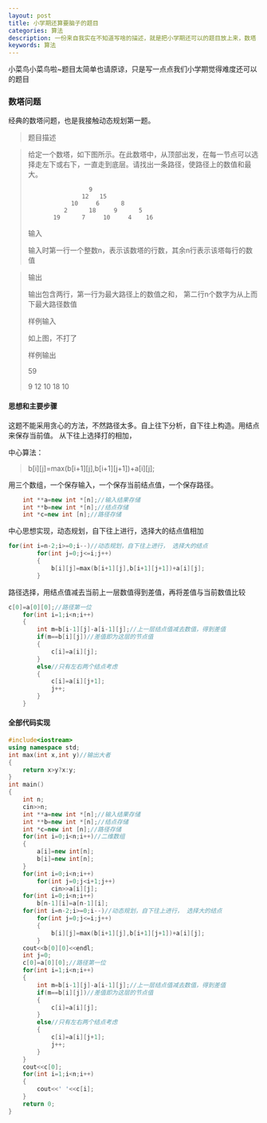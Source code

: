 ```yaml
---
layout: post
title: 小学期还算要脑子的题目
categories: 算法
description: 一份来自我实在不知道写啥的描述，就是把小学期还可以的题目放上来，数塔
keywords: 算法
---
```


小菜鸟小菜鸟啦~题目太简单也请原谅，只是写一点点我们小学期觉得难度还可以的题目

### 数塔问题

经典的数塔问题，也是我接触动态规划第一题。

> 题目描述
 
>给定一个数塔，如下图所示。在此数塔中，从顶部出发，在每一节点可以选择走左下或右下，一直走到底层。请找出一条路径，使路径上的数值和最大。
>
>                      9
>                    12   15
>                 10     6      8
>               2      18     9      5
>            19      7     10     4    16
>            
>输入
>
>输入时第一行一个整数n，表示该数塔的行数，其余n行表示该塔每行的数值


>输出
>
>输出包含两行，第一行为最大路径上的数值之和， 第二行n个数字为从上而下最大路径数值
>
>样例输入
>
>如上图，不打了
>
>
>样例输出
>
>59
>
>9 12 10 18 10


#### 思想和主要步骤

这题不能采用贪心的方法，不然路径太多。自上往下分析，自下往上构造。用结点来保存当前值。
从下往上选择打的相加，

中心算法：
> b[i][j]=max(b[i+1][j],b[i+1][j+1])+a[i][j];

用三个数组，一个保存输入，一个保存当前结点值，一个保存路径。
``` C++
	int **a=new int *[n];//输入结果存储 
	int **b=new int *[n];//结点存储 
	int *c=new int [n];//路径存储 
```

中心思想实现，动态规划，自下往上进行，选择大的结点值相加
```C++
for(int i=n-2;i>=0;i--)//动态规划，自下往上进行， 选择大的结点 
		for(int j=0;j<=i;j++)
		{
			b[i][j]=max(b[i+1][j],b[i+1][j+1])+a[i][j];
		}
```

路径选择，用结点值减去当前上一层数值得到差值，再将差值与当前数值比较
```C++
c[0]=a[0][0];//路径第一位 
	for(int i=1;i<n;i++)
	{
		int m=b[i-1][j]-a[i-1][j];//上一层结点值减去数值，得到差值 
		if(m==b[i][j])//差值即为这层的节点值 
		{
			c[i]=a[i][j];
		}
		else//只有左右两个结点考虑 
		{
			c[i]=a[i][j+1];
			j++;
		}	
	}

```

#### 全部代码实现
```C++
#include<iostream>
using namespace std;
int max(int x,int y)//输出大者 
{
	return x>y?x:y;
}
int main()
{
	int n;
	cin>>n;
	int **a=new int *[n];//输入结果存储 
	int **b=new int *[n];//结点存储 
	int *c=new int [n];//路径存储 
	for(int i=0;i<n;i++)//二维数组 
	{
		a[i]=new int[n];
		b[i]=new int[n];
	}
	for(int i=0;i<n;i++)
		for(int j=0;j<i+1;j++)
			cin>>a[i][j];
	for(int i=0;i<n;i++)
		b[n-1][i]=a[n-1][i];
	for(int i=n-2;i>=0;i--)//动态规划，自下往上进行， 选择大的结点 
		for(int j=0;j<=i;j++)
		{
			b[i][j]=max(b[i+1][j],b[i+1][j+1])+a[i][j];
		}
	cout<<b[0][0]<<endl;
	int j=0;
	c[0]=a[0][0];//路径第一位 
	for(int i=1;i<n;i++)
	{
		int m=b[i-1][j]-a[i-1][j];//上一层结点值减去数值，得到差值 
		if(m==b[i][j])//差值即为这层的节点值 
		{
			c[i]=a[i][j];
		}
		else//只有左右两个结点考虑 
		{
			c[i]=a[i][j+1];
			j++;
		}	
	}
	cout<<c[0];
	for(int i=1;i<n;i++)
	{
		cout<<' '<<c[i];
	}
	return 0;
}
```

